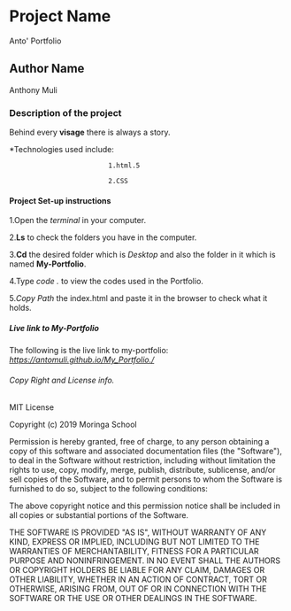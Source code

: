  # Project Name
 Anto' Portfolio
 ## Author Name
 Anthony Muli
 ### Description of the project
 Behind every **visage** there is always a story.

 *Technologies used include: 

                             1.html.5

                             2.CSS
 #### Project Set-up instructions
 1.Open the *terminal* in your computer.

 2.**Ls** to check the folders you have in the computer.

 3.**Cd** the desired folder which is *Desktop* and also the folder in it which is named **My-Portfolio**.

 4.Type *code .* to view the codes used in the Portfolio.

 5.*Copy Path* the index.html and paste it in the browser to check what it holds.
 ##### Live link to My-Portfolio
 The following is the live link to my-portfolio:
 *https://antomuli.github.io/My_Portfolio./*
###### Copy Right and License info.
 MIT License

Copyright (c) 2019 Moringa School

Permission is hereby granted, free of charge, to any person obtaining a copy of this software and associated documentation files (the "Software"), to deal in the Software without restriction, including without limitation the rights to use, copy, modify, merge, publish, distribute, sublicense, and/or sell copies of the Software, and to permit persons to whom the Software is furnished to do so, subject to the following conditions:

The above copyright notice and this permission notice shall be included in all copies or substantial portions of the Software.

THE SOFTWARE IS PROVIDED "AS IS", WITHOUT WARRANTY OF ANY KIND, EXPRESS OR IMPLIED, INCLUDING BUT NOT LIMITED TO THE WARRANTIES OF MERCHANTABILITY, FITNESS FOR A PARTICULAR PURPOSE AND NONINFRINGEMENT. IN NO EVENT SHALL THE AUTHORS OR COPYRIGHT HOLDERS BE LIABLE FOR ANY CLAIM, DAMAGES OR OTHER LIABILITY, WHETHER IN AN ACTION OF CONTRACT, TORT OR OTHERWISE, ARISING FROM, OUT OF OR IN CONNECTION WITH THE SOFTWARE OR THE USE OR OTHER DEALINGS IN THE SOFTWARE.